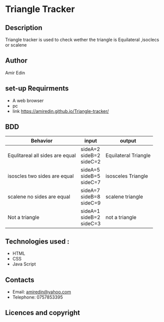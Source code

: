 # Triangle Tracker
## Description 
Triangle tracker is used to check wether the triangle is Equilateral ,isoclecs or scalene 
## Author
Amir Edin
## set-up Requirments
* A web browser
* pc
* link https://amiredin.github.io/Triangle-tracker/
## BDD
| Behavior | input | output |
| --- | --- | --- |
|Equlitareal all sides are equal | sideA=2<br> sideB=2<br> sideC=2 | Equilateral Triangle |
|isoscles two sides are equal | sideA=5<br> sideB=5<br> sideC=7 | isosceles Triangle |
|scalene no sides are equal|sideA=7<br> sideB=8<br> sideC=9 | scalene triangle |
|Not a triangle |sideA=1<br> sideB=2<br> sideC=3 | not a triangle |
## Technologies used :
* HTML
* CSS
* Java Script
## Contacts 
* Email: amiredin@yahoo.com
* Telephone: 0757853395
## Licences and copyright

